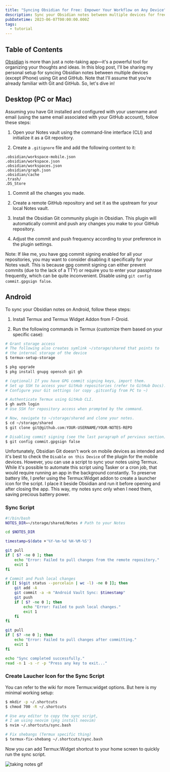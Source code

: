 ```yaml
---
title: "Syncing Obsidian for Free: Empower Your Workflow on Any Device"
description: Sync your Obsidian notes between multiple devices for free using Git and GitHub
pubDatetime: 2023-06-07T00:00:00.000Z
tags:
  - tutorial
---
```


## Table of Contents

[Obsidian](https://obsidian.md/) is more than just a note-taking app—it's a powerful tool for organizing your thoughts and ideas. In this blog post, I'll be sharing my personal setup for syncing Obsidian notes between multiple devices (except iPhone) using Git and GitHub. Note that I'll assume that you're already familiar with Git and GitHub. So, let's dive in!

## Desktop (PC or Mac)

Assuming you have Git installed and configured with your username and email (using the same email associated with your GitHub account), follow these steps:

1. Open your Notes vault using the command-line interface (CLI) and initialize it as a Git repository.

2. Create a `.gitignore` file and add the following content to it:

```plaintext
.obsidian/workspace-mobile.json
.obsidian/workspace.json
.obsidian/workspaces.json
.obsidian/graph.json
.obsidian/cache
.trash/
.DS_Store
```

1. Commit all the changes you made.

2. Create a remote GitHub repository and set it as the upstream for your local Notes vault.

3. Install the Obsidian Git community plugin in Obsidian. This plugin will automatically commit and push any changes you make to your GitHub repository.
4. Adjust the commit and push frequency according to your preference in the plugin settings.

Note: If like me, you have gpg commit signing enabled for all your repositories, you may want to consider disabling it specifically for your Notes vault. This is because gpg commit signing can either prevent commits (due to the lack of a TTY) or require you to enter your passphrase frequently, which can be quite inconvenient. Disable using `git config commit.gpgsign false`.

## Android

To sync your Obsidian notes on Android, follow these steps:

1. Install Termux and Termux Widget Addon from F-Droid.

2. Run the following commands in Termux (customize them based on your specific case):

```bash
# Grant storage access
# The following also creates symlink ~/storage/shared that points to
# the internal storage of the device
$ termux-setup-storage

$ pkg upgrade
$ pkg install gnupg openssh git gh

# (optional) If you have GPG commit signing keys, import them.
# Set up SSH to access your GitHub repositories (refer to GitHub Docs).
# Configure your Git settings (or copy .gitconfig from PC to ~)

# Authenticate Termux using GitHub CLI.
$ gh auth login
# Use SSH for repository access when prompted by the command.

# Now, navigate to ~/storage/shared and clone your notes.
$ cd ~/storage/shared
$ git clone git@github.com:YOUR-USERNAME/YOUR-NOTES-REPO

# Disabling commit signing (see the last paragraph of pervious section)
$ git config commit.gpgsign false
```

Unfortunately, Obsidian Git doesn't work on mobile devices as intended and it's best to check the `Disable on this Device` of the plugin for the mobile devices. However, you can use a script to sync your notes using Termux. While it's possible to automate this script using Tasker or a cron job, that would require running an app in the background constantly. To preserve battery life, I prefer using the Termux:Widget addon to create a launcher icon for the script. I place it beside Obsidian and run it before opening and after closing the app. This way, my notes sync only when I need them, saving precious battery power.

### Sync Script

```bash
#!/bin/bash
NOTES_DIR=~/storage/shared/Notes # Path to your Notes

cd $NOTES_DIR

timestamp=$(date +'%Y-%m-%d %H-%M-%S')

git pull
if [ $? -ne 0 ]; then
    echo "Error: Failed to pull changes from the remote repository."
    exit 1
fi

# Commit and Push local changes
if [[ $(git status --porcelain | wc -l) -ne 0 ]]; then
    git add -A
    git commit -a -m "Android Vault Sync: $timestamp"
    git push
    if [ $? -ne 0 ]; then
        echo "Error: Failed to push local changes."
        exit 1
    fi
fi

git pull
if [ $? -ne 0 ]; then
    echo "Error: Failed to pull changes after committing."
    exit 1
fi

echo "Sync completed successfully."
read -n 1 -s -r -p "Press any key to exit..."
```

### Create Laucher Icon for the Sync Script

You can refer to the wiki for more Termux:widget options. But here is my minimal working setup:

```bash
$ mkdir -p ~/.shortcuts
$ chmod 700 -R ~/.shortcuts

# Use any editor to copy the sync script,
# I am using neovim (pkg install neovim)
$ nvim ~/.shortcuts/sync.bash

# Fix shebangs (Termux specific thing)
$ termux-fix-shebang ~/.shortcuts/sync.bash
```

Now you can add Termux:Widget shortcut to your home screen to quickly run the sync script.

![taking notes gif](https://media.tenor.com/hph-YFUYCvUAAAAC/my-hero-academia-izuku.gif)
